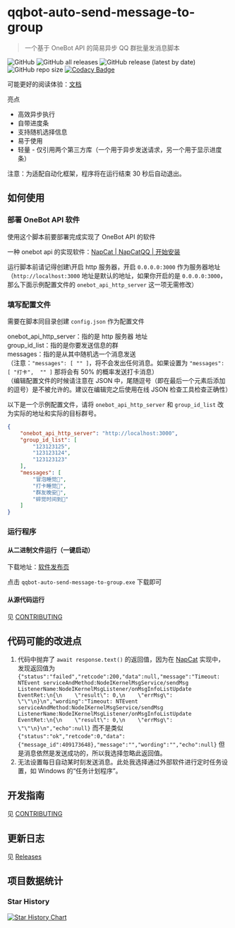 # qqbot-auto-send-message-to-group

> 一个基于 OneBot API 的简易异步 QQ 群批量发消息脚本

![GitHub](https://img.shields.io/github/license/HowieHz/qqbot-auto-send-message-to-group)
![GitHub all releases](https://img.shields.io/github/downloads/HowieHz/qqbot-auto-send-message-to-group/total)
![GitHub release (latest by date)](https://img.shields.io/github/downloads/HowieHz/qqbot-auto-send-message-to-group/latest/total)
![GitHub repo size](https://img.shields.io/github/repo-size/HowieHz/qqbot-auto-send-message-to-group)
[![Codacy Badge](https://app.codacy.com/project/badge/Grade/a657069d04fe47588b6c44d55883c4e1)](https://app.codacy.com/gh/HowieHz/qqbot-auto-send-message-to-group/dashboard?utm_source=gh&utm_medium=referral&utm_content=&utm_campaign=Badge_grade)

可能更好的阅读体验：[文档](https://howiehz.top/archives/Simple-Asynchronous-QQ-Group-Batch-Messaging-Script-Based-on-OneBot-API)

亮点

- 高效异步执行
- 自带进度条
- 支持随机选择信息
- 易于使用
- 轻量 - 仅引用两个第三方库（一个用于异步发送请求，另一个用于显示进度条）

注意：为适配自动化框架，程序将在运行结束 30 秒后自动退出。

## 如何使用

### 部署 OneBot API 软件

使用这个脚本前要部署完成实现了 OneBot API 的软件

一种 onebot api 的实现软件：[NapCat | NapCatQQ | 开始安装](https://napneko.pages.dev/guide/start-install)

运行脚本前请记得创建\开启 http 服务器，开启 `0.0.0.0:3000` 作为服务器地址（`http://localhost:3000` 地址是默认的地址，如果你开启的是 `0.0.0.0:3000`，那么下面示例配置文件的 `onebot_api_http_server` 这一项无需修改）

### 填写配置文件

需要在脚本同目录创建 `config.json` 作为配置文件

onebot_api_http_server：指的是 http 服务器 地址\
group_id_list：指的是你要发送信息的群\
messages：指的是从其中随机选一个消息发送\
（注意：`"messages": [ "" ]`，将不会发出任何消息。如果设置为 `"messages": [ "打卡",  "" ]` 那将会有 50% 的概率发送打卡消息）\
（编辑配置文件的时候请注意在 JSON 中，​尾随逗号（即在最后一个元素后添加的逗号）是不被允许的。建议在编辑完之后使用在线 JSON 检查工具检查正确性）

以下是一个示例配置文件，请将 `onebot_api_http_server` 和 `group_id_list` 改为实际的地址和实际的目标群号。

```json
{
    "onebot_api_http_server": "http://localhost:3000",
    "group_id_list": [
        "123123125",
        "123123124",
        "123123123"
    ],
    "messages": [
        "冒泡睡觉🌙",
        "打卡睡觉🌙",
        "群友晚安🌙",
        "碎觉时间到🌙"
    ]
}
```

### 运行程序

#### 从二进制文件运行（一键启动）

下载地址：[软件发布页](https://github.com/HowieHz/qqbot-auto-send-message-to-group/releases)

点击 `qqbot-auto-send-message-to-group.exe` 下载即可

#### 从源代码运行

见 [CONTRIBUTING](./CONTRIBUTING)

## 代码可能的改进点

1. 代码中抛弃了 `await response.text()` 的返回值，因为在 [NapCat](https://napneko.pages.dev/) 实现中，发现返回值为 `{"status":"failed","retcode":200,"data":null,"message":"Timeout: NTEvent serviceAndMethod:NodeIKernelMsgService/sendMsg ListenerName:NodeIKernelMsgListener/onMsgInfoListUpdate EventRet:\n{\n    \"result\": 0,\n    \"errMsg\": \"\"\n}\n","wording":"Timeout: NTEvent serviceAndMethod:NodeIKernelMsgService/sendMsg ListenerName:NodeIKernelMsgListener/onMsgInfoListUpdate EventRet:\n{\n    \"result\": 0,\n    \"errMsg\": \"\"\n}\n","echo":null}` 而不是类似 `{"status":"ok","retcode":0,"data":{"message_id":409173648},"message":"","wording":"","echo":null}` 但是消息依然是发送成功的，所以我选择忽略此返回值。
2. 无法设置每日自动某时刻发送消息。此处我选择通过外部软件进行定时任务设置，如 Windows 的“任务计划程序”。

## 开发指南

见 [CONTRIBUTING](./CONTRIBUTING)

## 更新日志

见 [Releases](https://github.com/HowieHz/qqbot-auto-send-message-to-group/releases)

## 项目数据统计

### Star History

<a href="https://star-history.com/#HowieHz/qqbot-auto-send-message-to-group&Date">
 <picture>
   <source media="(prefers-color-scheme: dark)" srcset="https://api.star-history.com/svg?repos=HowieHz/qqbot-auto-send-message-to-group&type=Date&theme=dark" loading="lazy" />
   <source media="(prefers-color-scheme: light)" srcset="https://api.star-history.com/svg?repos=HowieHz/qqbot-auto-send-message-to-group&type=Date" loading="lazy" />
   <img alt="Star History Chart" src="https://api.star-history.com/svg?repos=HowieHz/qqbot-auto-send-message-to-group&type=Date" loading="lazy" />
 </picture>
</a>
